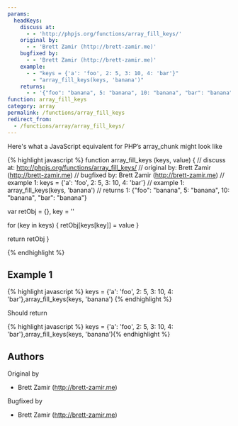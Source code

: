 ```yaml
---
params:
  headKeys:
    discuss at:
      - - 'http://phpjs.org/functions/array_fill_keys/'
    original by:
      - - 'Brett Zamir (http://brett-zamir.me)'
    bugfixed by:
      - - 'Brett Zamir (http://brett-zamir.me)'
    example:
      - - "keys = {'a': 'foo', 2: 5, 3: 10, 4: 'bar'}"
        - "array_fill_keys(keys, 'banana')"
    returns:
      - - '{"foo": "banana", 5: "banana", 10: "banana", "bar": "banana"}'
function: array_fill_keys
category: array
permalink: /functions/array_fill_keys
redirect_from:
  - /functions/array/array_fill_keys/
---
```


<!-- WARNING! This file is auto generated by `npm run web:inject`, do not edit by hand -->

Here's what a JavaScript equivalent for PHP’s array_chunk might look like

{% highlight javascript %}
function array_fill_keys (keys, value) {
  //  discuss at: http://phpjs.org/functions/array_fill_keys/
  // original by: Brett Zamir (http://brett-zamir.me)
  // bugfixed by: Brett Zamir (http://brett-zamir.me)
  //   example 1: keys = {'a': 'foo', 2: 5, 3: 10, 4: 'bar'}
  //   example 1: array_fill_keys(keys, 'banana')
  //   returns 1: {"foo": "banana", 5: "banana", 10: "banana", "bar": "banana"}

  var retObj = {},
    key = ''

  for (key in keys) {
    retObj[keys[key]] = value
  }

  return retObj
}

{% endhighlight %}

## Example 1

{% highlight javascript %}
keys = {'a': 'foo', 2: 5, 3: 10, 4: 'bar'},array_fill_keys(keys, 'banana')
{% endhighlight %}

Should return

{% highlight javascript %}
keys = {'a': 'foo', 2: 5, 3: 10, 4: 'bar'},array_fill_keys(keys, 'banana'){% endhighlight %}


## Authors


Original by

- Brett Zamir (http://brett-zamir.me)


Bugfixed by

- Brett Zamir (http://brett-zamir.me)

